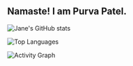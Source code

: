 ## Namaste! I am Purva Patel.


![Jane's GitHub stats](https://github-readme-stats.vercel.app/api?username=Purva117&show_icons=true&theme=default)

![Top Languages](https://github-readme-stats.vercel.app/api/top-langs/?username=Purva117&layout=compact&theme=default)

![Activity Graph](https://activity-graph.herokuapp.com/graph?username=Purva117&theme=github)
